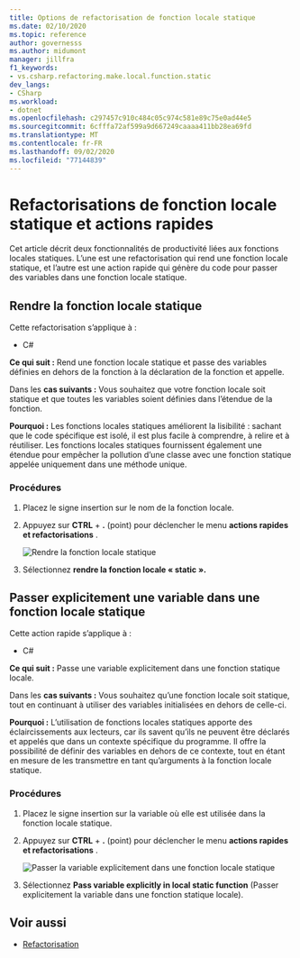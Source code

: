 ```yaml
---
title: Options de refactorisation de fonction locale statique
ms.date: 02/10/2020
ms.topic: reference
author: governesss
ms.author: midumont
manager: jillfra
f1_keywords:
- vs.csharp.refactoring.make.local.function.static
dev_langs:
- CSharp
ms.workload:
- dotnet
ms.openlocfilehash: c297457c910c484c05c974c581e89c75e0ad44e5
ms.sourcegitcommit: 6cfffa72af599a9d667249caaaa411bb28ea69fd
ms.translationtype: MT
ms.contentlocale: fr-FR
ms.lasthandoff: 09/02/2020
ms.locfileid: "77144839"
---
```

# <a name="static-local-function-refactorings-and-quick-actions"></a>Refactorisations de fonction locale statique et actions rapides

Cet article décrit deux fonctionnalités de productivité liées aux fonctions locales statiques. L’une est une refactorisation qui rend une fonction locale statique, et l’autre est une action rapide qui génère du code pour passer des variables dans une fonction locale statique.

## <a name="make-local-function-static"></a>Rendre la fonction locale statique

Cette refactorisation s’applique à :

- C#

**Ce qui suit :** Rend une fonction locale statique et passe des variables définies en dehors de la fonction à la déclaration de la fonction et appelle.

Dans les **cas suivants :** Vous souhaitez que votre fonction locale soit statique et que toutes les variables soient définies dans l’étendue de la fonction.

**Pourquoi :** Les fonctions locales statiques améliorent la lisibilité : sachant que le code spécifique est isolé, il est plus facile à comprendre, à relire et à réutiliser. Les fonctions locales statiques fournissent également une étendue pour empêcher la pollution d’une classe avec une fonction statique appelée uniquement dans une méthode unique.

### <a name="how-to"></a>Procédures

1. Placez le signe insertion sur le nom de la fonction locale.

2. Appuyez sur **CTRL** + **.** (point) pour déclencher le menu **actions rapides et refactorisations** .

   ![Rendre la fonction locale statique](media/make-local-function-static.png)

3. Sélectionnez **rendre la fonction locale « static ».**

## <a name="pass-variable-explicitly-in-a-static-local-function"></a>Passer explicitement une variable dans une fonction locale statique

Cette action rapide s’applique à :

- C#

**Ce qui suit :** Passe une variable explicitement dans une fonction statique locale.

Dans les **cas suivants :** Vous souhaitez qu’une fonction locale soit statique, tout en continuant à utiliser des variables initialisées en dehors de celle-ci.

**Pourquoi :** L’utilisation de fonctions locales statiques apporte des éclaircissements aux lecteurs, car ils savent qu’ils ne peuvent être déclarés et appelés que dans un contexte spécifique du programme. Il offre la possibilité de définir des variables en dehors de ce contexte, tout en étant en mesure de les transmettre en tant qu’arguments à la fonction locale statique.

### <a name="how-to"></a>Procédures

1. Placez le signe insertion sur la variable où elle est utilisée dans la fonction locale statique.

2. Appuyez sur **CTRL** + **.** (point) pour déclencher le menu **actions rapides et refactorisations** .

   ![Passer la variable explicitement dans une fonction locale statique](media/pass-variable-explicitly-static-local-function.png)

3. Sélectionnez **Pass variable explicitly in local static function** (Passer explicitement la variable dans une fonction statique locale).

## <a name="see-also"></a>Voir aussi

- [Refactorisation](../refactoring-in-visual-studio.md)